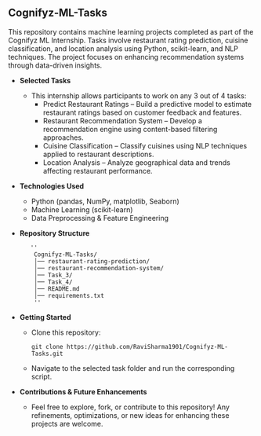 ## Cognifyz-ML-Tasks
This repository contains machine learning projects completed as part of the Cognifyz ML Internship. Tasks involve restaurant rating prediction, cuisine classification, and location analysis using Python, scikit-learn, and NLP techniques. The project focuses on enhancing recommendation systems through data-driven insights.

- __Selected Tasks__
  - This internship allows participants to work on any 3 out of 4 tasks:
    -  Predict Restaurant Ratings – Build a predictive model to estimate restaurant ratings based on customer feedback and features.
    - Restaurant Recommendation System – Develop a recommendation engine using content-based filtering approaches.
    - Cuisine Classification – Classify cuisines using NLP techniques applied to restaurant descriptions.
    - Location Analysis – Analyze geographical data and trends affecting restaurant performance.

- __Technologies Used__
  - Python (pandas, NumPy, matplotlib, Seaborn)
  - Machine Learning (scikit-learn)
  - Data Preprocessing & Feature Engineering

- __Repository Structure__
  
         ''
          Cognifyz-ML-Tasks/
          │── restaurant-rating-prediction/
          │── restaurant-recommendation-system/
          │── Task_3/
          │── Task_4/
          │── README.md
          │── requirements.txt
          ''
- __Getting Started__
        
  - Clone this repository:

        git clone https://github.com/RaviSharma1901/Cognifyz-ML-Tasks.git

  - Navigate to the selected task folder and run the corresponding script.

- __Contributions & Future Enhancements__
  - Feel free to explore, fork, or contribute to this repository! Any refinements, optimizations, or new ideas for enhancing these projects are welcome.
